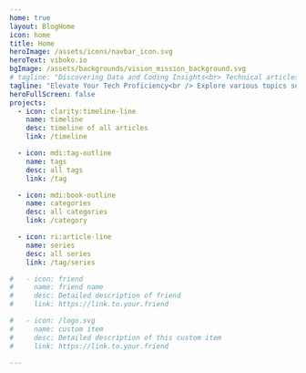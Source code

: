 ```yaml
---
home: true
layout: BlogHome
icon: home
title: Home
heroImage: /assets/icons/navbar_icon.svg
heroText: viboko.io
bgImage: /assets/backgrounds/vision_mission_background.svg
# tagline: "Discovering Data and Coding Insights<br> Technical articles covering diverse subjects like Python coding and data engineering, among other topics."
tagline: "Elevate Your Tech Proficiency<br /> Explore various topics such as Data Engineering, Python and Homelab"
heroFullScreen: false
projects:
  - icon: clarity:timeline-line
    name: timeline
    desc: timeline of all articles
    link: /timeline

  - icon: mdi:tag-outline
    name: tags
    desc: all tags
    link: /tag

  - icon: mdi:book-outline
    name: categories
    desc: all categories
    link: /category

  - icon: ri:article-line
    name: series
    desc: all series
    link: /tag/series

#   - icon: friend
#     name: friend name
#     desc: Detailed description of friend
#     link: https://link.to.your.friend

#   - icon: /logo.svg
#     name: custom item
#     desc: Detailed description of this custom item
#     link: https://link.to.your.friend

---
```

